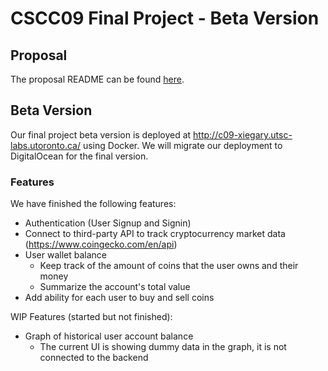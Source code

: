 # CSCC09 Final Project - Beta Version

## Proposal

The proposal README can be found [here](https://github.com/UTSCC09/project-lost-ark/blob/main/README-PROPOSAL.md).

## Beta Version

Our final project beta version is deployed at http://c09-xiegary.utsc-labs.utoronto.ca/ using Docker.
We will migrate our deployment to DigitalOcean for the final version.

### Features

We have finished the following features:

- Authentication (User Signup and Signin)
- Connect to third-party API to track cryptocurrency market data (https://www.coingecko.com/en/api)
- User wallet balance
  - Keep track of the amount of coins that the user owns and their money
  - Summarize the account's total value
- Add ability for each user to buy and sell coins

WIP Features (started but not finished):

- Graph of historical user account balance
  - The current UI is showing dummy data in the graph, it is not connected to the backend
